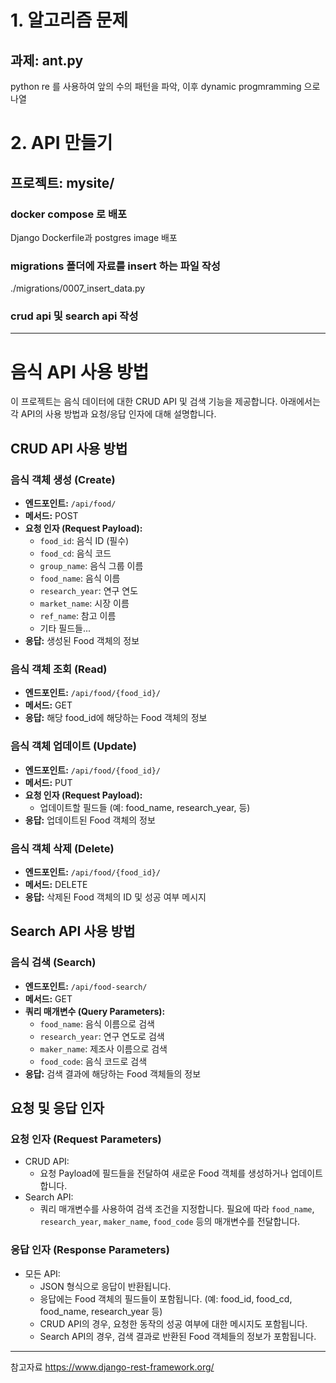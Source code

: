 # 1. 알고리즘 문제 

## 과제: ant.py
python re 를 사용하여 앞의 수의 패턴을 파악, 이후 dynamic progmramming 으로 나열

# 2. API 만들기

## 프로젝트: mysite/

### docker compose 로 배포
Django Dockerfile과 postgres image 배포

### migrations 폴더에 자료를 insert 하는 파일 작성
./migrations/0007_insert_data.py

### crud api 및 search api 작성

---
# 음식 API 사용 방법
이 프로젝트는 음식 데이터에 대한 CRUD API 및 검색 기능을 제공합니다. 
아래에서는 각 API의 사용 방법과 요청/응답 인자에 대해 설명합니다.

## CRUD API 사용 방법

### 음식 객체 생성 (Create)

- **엔드포인트:** `/api/food/`
- **메서드:** POST
- **요청 인자 (Request Payload):**
  - `food_id`: 음식 ID (필수)
  - `food_cd`: 음식 코드
  - `group_name`: 음식 그룹 이름
  - `food_name`: 음식 이름
  - `research_year`: 연구 연도
  - `market_name`: 시장 이름
  - `ref_name`: 참고 이름
  - 기타 필드들...
- **응답:** 생성된 Food 객체의 정보

### 음식 객체 조회 (Read)

- **엔드포인트:** `/api/food/{food_id}/`
- **메서드:** GET
- **응답:** 해당 food_id에 해당하는 Food 객체의 정보

### 음식 객체 업데이트 (Update)

- **엔드포인트:** `/api/food/{food_id}/`
- **메서드:** PUT
- **요청 인자 (Request Payload):**
  - 업데이트할 필드들 (예: food_name, research_year, 등)
- **응답:** 업데이트된 Food 객체의 정보

### 음식 객체 삭제 (Delete)

- **엔드포인트:** `/api/food/{food_id}/`
- **메서드:** DELETE
- **응답:** 삭제된 Food 객체의 ID 및 성공 여부 메시지

## Search API 사용 방법

### 음식 검색 (Search)

- **엔드포인트:** `/api/food-search/`
- **메서드:** GET
- **쿼리 매개변수 (Query Parameters):**
  - `food_name`: 음식 이름으로 검색
  - `research_year`: 연구 연도로 검색
  - `maker_name`: 제조사 이름으로 검색
  - `food_code`: 음식 코드로 검색
- **응답:** 검색 결과에 해당하는 Food 객체들의 정보

## 요청 및 응답 인자

### 요청 인자 (Request Parameters)

- CRUD API:
  - 요청 Payload에 필드들을 전달하여 새로운 Food 객체를 생성하거나 업데이트합니다.
- Search API:
  - 쿼리 매개변수를 사용하여 검색 조건을 지정합니다. 필요에 따라 `food_name`, `research_year`, `maker_name`, `food_code` 등의 매개변수를 전달합니다.

### 응답 인자 (Response Parameters)

- 모든 API:
  - JSON 형식으로 응답이 반환됩니다.
  - 응답에는 Food 객체의 필드들이 포함됩니다. (예: food_id, food_cd, food_name, research_year 등)
  - CRUD API의 경우, 요청한 동작의 성공 여부에 대한 메시지도 포함됩니다.
  - Search API의 경우, 검색 결과로 반환된 Food 객체들의 정보가 포함됩니다.

---

참고자료
https://www.django-rest-framework.org/
